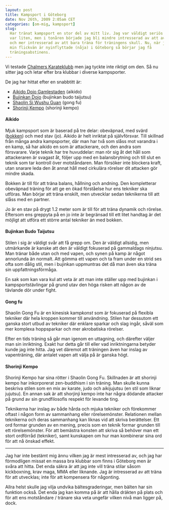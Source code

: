 ```yaml
---
layout: post
title: Kampsport i Göteborg
date: Nov 26th, 2009 2:05am CET
categories: [om-mig, kampsport]
slug:
  Har tränat kampsport en stor del av mitt liv. Jag var väldigt seriös när jag
  var liten, men i tonåren började jag bli mindre intresserad av att avancera
  och mer intresserad av att bara träna för träningens skull. Nu, när jag och
  min flickvän är nyinflyttade (nåja) i Göteborg så börjar jag få
  träningsabstinens.
---
```


Vi testade [Chalmers Karateklubb](http://www.chalmerskarate.se/) men jag tyckte inte riktigt om den. Så nu sitter jag och letar efter bra klubbar i diverse kampsporter.

De jag har hittat efter en snabbtitt är:

- [Aikido Dojo Gamlestaden](http://www.aikidodojogamlestaden.se/) (aikido)
- [Bujinkan Dojo](http://www.budo.org/) (bujinkan budo taijutsu)
- [Shaolin Si Wushu Guan](http://www.shaolin.se/traning/gongfu) (gong fu)
- [Shorinji Kempo](http://www.shorinji-kempo.org/gbg/) (shorinji kempo)

#### Aikido
Mjuk kampsport som är baserad på tre delar: obeväpnad, med svärd ([bokken](http://en.wikipedia.org/wiki/Bokken)) och med stav (jo). Aikido är helt inriktat på självförsvar. Till skillnad från många andra kampsporter, där man har två som slåss mot varandra i en kamp, så har aikido en som är attackerare, och den andra som försvarare. Varje teknik har tre huvuddelar: man rör sig åt det håll som attackeraren är svagast åt, följer upp med en balansbrytning och till slut en teknik som tar kontroll över motståndaren. Man försöker inte blockera kraft, utan snarare leda den åt annat håll med cirkulära rörelser dit attacken gör mindre skada.

Bokken är till för att träna balans, hållning och andning. Den kompletterar obeväpnad träning för att ge en ökad förståelse hur ens tekniker ska utföras. Man börjar att träna enskilt, men utvecklar sedan teknikerna till att slåss med en partner.

Jo är en stav på drygt 1.2 meter som är till för att träna dynamik och rörelse. Eftersom ens greppyta på en jo inte är begränsad till ett litet handtag är det möjligt att utföra ett större antal tekniker än med bokken.

#### Bujinkan Budo Taijutsu
Stilen i sig är väldigt svår att få grepp om. Den är väldigt allsidig, men utmärkande är kanske att den är väldigt fokuserad på gammaldags ninjutsu. Man tränar både utan och med vapen, och synen på kamp är något annorlunda än normalt. Att gömma ett vapen och ta fram under en strid ses ofta som dålig stil, men i bujinkan uppmuntras det då man även ska träna sin uppfattningsförmåga.

En sak som kan vara kul att veta är att man inte ställer upp med bujinkan i kampsportstävlingar på grund utav den höga risken att någon av de tävlande dör under fight.

#### Gong fu
Shaolin Gong Fu är en kinesisk kamp*konst* som är fokuserad på flexibla tekniker där hela kroppen kommer till användning. Stilen har dessutom ett ganska stort utbud av tekniker där enklare sparkar och slag ingår, såväl som mer komplexa hoppsparkar och mer akrobatiska rörelser.

Efter en tids träning så går man igenom en uttagning, och därefter väljer man sin inriktning. Exakt hur detta går till eller vad inriktningarna betyder kunde jag inte hitta. Jag vet däremot att träningen även har inslag av vapenträning, där antalet vapen att välja på är ganska högt.

#### Shorinji Kempo
Shorinji Kempo har sina rötter i Shaolin Gong Fu. Skillnaden är att shorinji kempo har inkorporerat zen-buddhism i sin träning. Man skulle kunna beskriva stilen som en mix av karate, judo och aikijujutsu (en stil som liknar jujutsu). En annan sak är att shorjinji kempo inte har några dödande attacker på grund av sin grundfilosofis respekt för levande ting.

Teknikerna har inslag av både hårda och mjuka tekniker och förekommer oftast i någon form av sammanhang eller rörelsemönster. Relationen mellan teknikerna och deras sammanhang kan liknas vid att skriva berättelser. Ett ord formar grunden av en mening, precis som en teknik formar grunden till ett rörelsemönster. För att bemästra konsten att skriva så behöver man ett stort ordförråd (tekniker), samt kunskapen om hur man kombinerar sina ord för att nå önskad effekt.

---

Jag har inte bestämt mig ännu vilken jag är mest intresserad av, och jag har förmodligen missat en massa bra klubbar som finns i Göteborg men är svåra att hitta. Det enda säkra är att jag inte vill träna stilar såsom kickboxning, krav maga, MMA eller liknande. Jag är intresserad av att träna för att utvecklas; inte för att kompensera för någonting.

Allra helst skulle jag vilja undvika bältesgraderingar, men bälten har sin funktion också. Det enda jag kan komma på är att hålla dräkten på plats och för att ens motståndare / tränare ska veta ungefär vilken nivå man ligger på, dock.